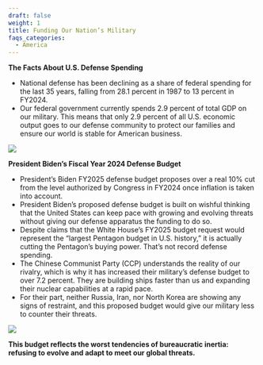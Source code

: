 ```yaml
---
draft: false
weight: 1
title: Funding Our Nation’s Military
faqs_categories:
  - America
---
```

**The Facts About U.S. Defense Spending**

* National defense has been declining as a share of federal spending for the last 35 years, falling from 28.1 percent in 1987 to 13 percent in FY2024.
* Our federal government currently spends 2.9 percent of total GDP on our military. This means that only 2.9 percent of all U.S. economic output goes to our defense community to protect our families and ensure our world is stable for American business.

![](/img/focus/screenshot-2024-06-20-at-8.36.26 pm.jpeg)



**President Biden’s Fiscal Year 2024 Defense Budget**

* President’s Biden FY2025 defense budget proposes over a real 10% cut from the level authorized by Congress in FY2024 once inflation is taken into account.
* President Biden’s proposed defense budget is built on wishful thinking that the United States can keep pace with growing and evolving threats without giving our defense apparatus the funding to do so.
* Despite claims that the White House’s FY2025 budget request would represent the “largest Pentagon budget in U.S. history,” it is actually cutting the Pentagon’s buying power. That’s not record defense spending.
* The Chinese Communist Party (CCP) understands the reality of our rivalry, which is why it has increased their military’s defense budget to over 7.2 percent. They are building ships faster than us and expanding their nuclear capabilities at a rapid pace.
* For their part, neither Russia, Iran, nor North Korea are showing any signs of restraint, and this proposed budget would give our military less to counter their threats.

![](blob:https://polaris-us.netlify.app/803953bd-b948-4918-bd2b-236b2d159ba5)

**This budget reflects the worst tendencies of bureaucratic inertia: refusing to evolve and adapt to meet our global threats.**